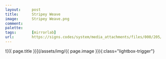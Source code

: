 ```yaml
---
layout:		post
title:		Stripey Weave
image:		Stripey Weave.png
comment:	
palette:	
tags:		[mirrorlab]
url:		https://signs.codes/system/media_attachments/files/000/205/559/original/bf3398de0c9da703.png
---
```


<span class="lightbox-trigger">
![{{ page.title }}](/assets/img/{{ page.image }}){:class="lightbox-trigger"}
</span>
